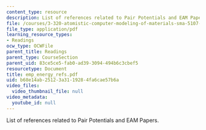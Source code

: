 ```yaml
---
content_type: resource
description: List of references related to Pair Potentials and EAM Papers.
file: /courses/3-320-atomistic-computer-modeling-of-materials-sma-5107-spring-2005/b68e14ab25123a3119284fa6cae57b6a_emp_energy_refs.pdf
file_type: application/pdf
learning_resource_types:
- Readings
ocw_type: OCWFile
parent_title: Readings
parent_type: CourseSection
parent_uid: 83ce5ce5-fab0-ad39-3094-494b6c3cbef5
resourcetype: Document
title: emp_energy_refs.pdf
uid: b68e14ab-2512-3a31-1928-4fa6cae57b6a
video_files:
  video_thumbnail_file: null
video_metadata:
  youtube_id: null
---
```

List of references related to Pair Potentials and EAM Papers.

